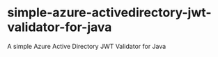 # simple-azure-activedirectory-jwt-validator-for-java
A simple Azure Active Directory JWT Validator for Java
